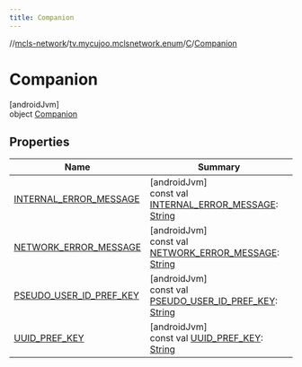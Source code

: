 ```yaml
---
title: Companion
---
```

//[mcls-network](../../../../index.html)/[tv.mycujoo.mclsnetwork.enum](../../index.html)/[C](../index.html)/[Companion](index.html)



# Companion



[androidJvm]\
object [Companion](index.html)



## Properties


| Name | Summary |
|---|---|
| [INTERNAL_ERROR_MESSAGE](-i-n-t-e-r-n-a-l_-e-r-r-o-r_-m-e-s-s-a-g-e.html) | [androidJvm]<br>const val [INTERNAL_ERROR_MESSAGE](-i-n-t-e-r-n-a-l_-e-r-r-o-r_-m-e-s-s-a-g-e.html): [String](https://kotlinlang.org/api/latest/jvm/stdlib/kotlin/-string/index.html) |
| [NETWORK_ERROR_MESSAGE](-n-e-t-w-o-r-k_-e-r-r-o-r_-m-e-s-s-a-g-e.html) | [androidJvm]<br>const val [NETWORK_ERROR_MESSAGE](-n-e-t-w-o-r-k_-e-r-r-o-r_-m-e-s-s-a-g-e.html): [String](https://kotlinlang.org/api/latest/jvm/stdlib/kotlin/-string/index.html) |
| [PSEUDO_USER_ID_PREF_KEY](-p-s-e-u-d-o_-u-s-e-r_-i-d_-p-r-e-f_-k-e-y.html) | [androidJvm]<br>const val [PSEUDO_USER_ID_PREF_KEY](-p-s-e-u-d-o_-u-s-e-r_-i-d_-p-r-e-f_-k-e-y.html): [String](https://kotlinlang.org/api/latest/jvm/stdlib/kotlin/-string/index.html) |
| [UUID_PREF_KEY](-u-u-i-d_-p-r-e-f_-k-e-y.html) | [androidJvm]<br>const val [UUID_PREF_KEY](-u-u-i-d_-p-r-e-f_-k-e-y.html): [String](https://kotlinlang.org/api/latest/jvm/stdlib/kotlin/-string/index.html) |

